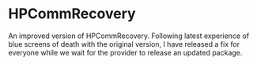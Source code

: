# HPCommRecovery
An improved version of HPCommRecovery. Following latest experience of blue screens of death with the original version, I have released a fix for everyone while we wait for the provider to release an updated package.
